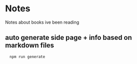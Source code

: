 # Notes
Notes about books ive been reading

## auto generate side page + info based on markdown files
      npm run generate
